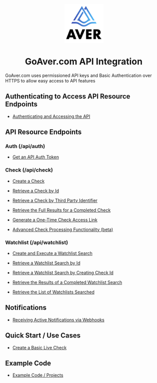 <p align="center">
<img src="https://github.com/goaver/api-integration/blob/master/images/aver_logo.png?raw=true" width="125px">
</p>

<h1 align="center">GoAver.com API Integration</h1>

GoAver.com uses permissioned API keys and Basic Authentication over HTTPS to allow easy access to API features

## Authenticating to Access API Resource Endpoints
- [Authenticating and Accessing the API](https://github.com/goaver/api-integration/blob/master/docs/accessing.md)

## API Resource Endpoints
### Auth (/api/auth)

- [Get an API Auth Token](https://github.com/goaver/api-integration/blob/master/docs/auth.md#get-apiauthtoken)

### Check (/api/check)
- [Create a Check](https://github.com/goaver/api-integration/blob/master/docs/check.md#post-apicheckcreate)

- [Retrieve a Check by Id](https://github.com/goaver/api-integration/blob/master/docs/check.md#get-apicheckid)

- [Retrieve a Check by Third Party Identifier](https://github.com/goaver/api-integration/blob/master/docs/check.md#get-apicheckgetbythirdpartyidentifierid)

- [Retrieve the Full Results for a Completed Check](https://github.com/goaver/api-integration/blob/master/docs/check.md#get-apicheckidresults)

- [Generate a One-Time Check Access Link](https://github.com/goaver/api-integration/blob/master/docs/check.md#post-apicheckidaccesslink)

- [Advanced Check Processing Functionality (beta)](https://github.com/goaver/api-integration/blob/master/docs/check-advanced.md)

### Watchlist (/api/watchlist)
- [Create and Execute a Watchlist Search](https://github.com/goaver/api-integration/blob/master/docs/watchlist.md#post-apiwatchlistsearch)

- [Retrieve a Watchlist Search by Id](https://github.com/goaver/api-integration/blob/master/docs/watchlist.md#get-apiwatchlistid)

- [Retrieve a Watchlist Search by Creating Check Id](https://github.com/goaver/api-integration/blob/master/docs/watchlist.md#get-apiwatchlistgetbycheckidcheckid)

- [Retrieve the Results of a Completed Watchlist Search](https://github.com/goaver/api-integration/blob/master/docs/watchlist.md#get-apiwatchlistidresults)

- [Retrieve the List of Watchlists Searched](https://github.com/goaver/api-integration/blob/master/docs/watchlist.md#get-apiwatchlistidsearchedlists)

## Notifications
- [Receiving Active Notifications via Webhooks](https://github.com/goaver/api-integration/blob/master/docs/webhook.md)

## Quick Start / Use Cases
- [Create a Basic Live Check](https://github.com/goaver/api-integration/blob/master/docs/quickstart.md#create-basic-live-check)

## Example Code
- [Example Code / Projects](https://github.com/goaver/api-integration/tree/master/examples)




